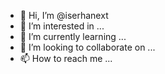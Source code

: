 - 👋 Hi, I’m @iserhanext
- 👀 I’m interested in ...
- 🌱 I’m currently learning ...
- 💞️ I’m looking to collaborate on ...
- 📫 How to reach me ...

<!---
iserhanext/iserhanext is a ✨ special ✨ repository because its `README.md` (this file) appears on your GitHub profile.
You can click the Preview link to take a look at your changes.
--->
